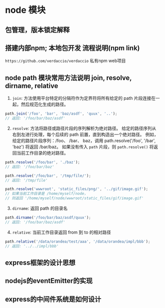 # node 模块

## 包管理，版本锁定解释

## 搭建内部npm; 本地包开发 流程说明(npm link)
`https://github.com/verdaccio/verdaccio` 私有npm web项目

## node path 模块常用方法说明 join, resolve, dirname, relative
1. `join`: 方法使用平台特定的分隔符作为定界符将所有给定的 path 片段连接在一起，然后规范化生成的路径。
```js
path.join('/foo', 'bar', 'baz/asdf', 'quux', '..');
// 返回: '/foo/bar/baz/asdf'
```
2. `resolve`: 方法将路径或路径片段的序列解析为绝对路径。
给定的路径序列从右到左进行处理，每个后续的 path 前置，直到构造出一个绝对路径。 例如，给定的路径片段序列：/foo、 /bar、 baz，调用 path.resolve('/foo', '/bar', 'baz') 将返回 /bar/baz。
如果没有传入 `path` 片段，则 `path.resolve()` 将返回当前工作目录的绝对路径。
```js
path.resolve('/foo/bar', './baz');
// 返回: '/foo/bar/baz'

path.resolve('/foo/bar', '/tmp/file/');
// 返回: '/tmp/file'

path.resolve('wwwroot', 'static_files/png/', '../gif/image.gif');
// 如果当前工作目录是 /home/myself/node，
// 则返回 '/home/myself/node/wwwroot/static_files/gif/image.gif'
```
3. `dirname`: 返回 path 的目录名
```js
path.dirname('/foo/bar/baz/asdf/quux');
// 返回: '/foo/bar/baz/asdf'
```

4. `relative`: 当前工作目录返回 from 到 to 的相对路径
```js
path.relative('/data/orandea/test/aaa', '/data/orandea/impl/bbb');
// 返回: '../../impl/bbb'
```

## express框架的设计思想

## nodejs的eventEmitter的实现

## express的中间件系统是如何设计
